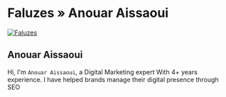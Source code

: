 # Faluzes » Anouar Aissaoui

[![Faluzes](https://cdn.statically.io/img/faluzes.me/f=auto/wp-content/uploads/2021/12/cropped-Faluzes-logo.png)](https://faluzes.me/)

## Anouar Aissaoui

Hi, I'm `Anouar Aissaoui`, a Digital Marketing expert With 4+ years experience. I have helped brands manage their digital presence through SEO